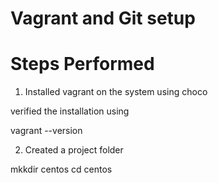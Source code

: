 # Vagrant and Git setup

# Steps Performed

1. Installed vagrant on the system using choco 

verified the installation using

vagrant --version

2. Created a project folder

mkkdir centos
cd centos


